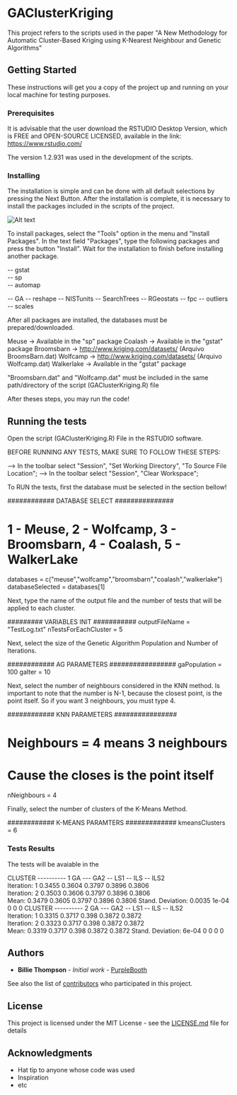 # GAClusterKriging

This project refers to the scripts used in the paper
"A New Methodology for Automatic Cluster-Based Kriging using K-Nearest Neighbour and Genetic Algorithms"

## Getting Started

These instructions will get you a copy of the project up and running on your local machine for testing purposes.

### Prerequisites

It is advisable that the user download the RSTUDIO Desktop Version, which is FREE and OPEN-SOURCE LICENSED, available in the link:
https://www.rstudio.com/

The version 1.2.931 was used in the development of the scripts.

### Installing
The installation is simple and can be done with all default selections by pressing the Next Button.
After the installation is complete, it is necessary to install the packages included in the scripts of the project.

![Alt text](/relative/path/to/toolsInstallPackages.png?raw=true "Optional Title")

To install packages, select the "Tools" option in the menu and "Install Packages". 
In the text field "Packages", type the following packages and press the button "Install". 
Wait for the installation to finish before installing another package.

 -- gstat   
 -- sp  
 -- automap
 
 -- GA
 -- reshape
 -- NISTunits
 -- SearchTrees
 -- RGeostats
 -- fpc
 -- outliers
 -- scales

After all packages are installed, the databases must be prepared/downloaded.

Meuse -> Available in the "sp" package
Coalash -> Available in the "gstat" package
Broomsbarn ->  http://www.kriging.com/datasets/ (Arquivo BroomsBarn.dat)
Wolfcamp -> http://www.kriging.com/datasets/ (Arquivo Wolfcamp.dat)
Walkerlake -> Available in the "gstat" package

"Broomsbarn.dat" and "Wolfcamp.dat" must be included in the same path/directory of the script (GAClusterKriging.R) file

After theses steps, you may run the code!

## Running the tests

Open the script (GAClusterKriging.R) File in the RSTUDIO software.

BEFORE RUNNING ANY TESTS, MAKE SURE TO FOLLOW THESE STEPS:

 --> In the toolbar select "Session", "Set Working Directory", "To Source File Location";
 --> In the toolbar select "Session", "Clear Workspace";

To RUN the tests, first the database must be selected in the section bellow!

############ DATABASE SELECT ###############
# 1 - Meuse, 2 - Wolfcamp, 3 - Broomsbarn, 4 - Coalash, 5 - WalkerLake
databases = c("meuse","wolfcamp","broomsbarn","coalash","walkerlake")
databaseSelected = databases[1]

Next, type the name of the output file and the number of tests that will be applied to each cluster.

######### VARIABLES INIT ###########
outputFileName = "TestLog.txt"
nTestsForEachCluster = 5

Next, select the size of the Genetic Algorithm Population and Number of Iterations.

############ AG PARAMETERS #################
gaPopulation = 100
gaIter = 10

Next, select the number of neighbours considered in the KNN method.
Is important to note that the number is N-1, because the closest point, is the point itself.
So if you want 3 neighbours, you must type 4.

############ KNN PARAMETERS ################
# Neighbours = 4 means 3 neighbours ########
# Cause the closes is the point itself #####
nNeighbours = 4  

Finally, select the number of clusters of the K-Means Method.

############ K-MEANS PARAMTERS #############
kmeansClusters = 6

### Tests Results

The tests will be avaiable in the 

CLUSTER ---------- 1
                   GA --- GA2 -- LS1 -- ILS -- ILS2           
Iteration: 1              0.3455 0.3604 0.3797 0.3896 0.3806                
Iteration: 2              0.3503 0.3606 0.3797 0.3896 0.3806                
Mean:   0.3479 0.3605 0.3797 0.3896 0.3806
Stand. Deviation:   0.0035 1e-04 0 0 0
CLUSTER ---------- 2
                   GA --- GA2 -- LS1 -- ILS -- ILS2           
Iteration: 1              0.3315 0.3717 0.398 0.3872 0.3872                
Iteration: 2              0.3323 0.3717 0.398 0.3872 0.3872                
Mean:   0.3319 0.3717 0.398 0.3872 0.3872
Stand. Deviation:   6e-04 0 0 0 0

## Authors

* **Billie Thompson** - *Initial work* - [PurpleBooth](https://github.com/PurpleBooth)

See also the list of [contributors](https://github.com/your/project/contributors) who participated in this project.

## License

This project is licensed under the MIT License - see the [LICENSE.md](LICENSE.md) file for details

## Acknowledgments

* Hat tip to anyone whose code was used
* Inspiration
* etc
